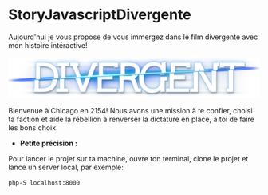 
# StoryJavascriptDivergente

Aujourd'hui je vous propose de vous immergez dans le film divergente avec mon histoire intéractive!

![alttext](https://github.com/SophiiaG/StoryJavascriptDivergente/blob/master/img/logo.png)

Bienvenue à Chicago en 2154! Nous avons une mission à te confier, choisi ta faction et aide la rébellion à renverser la dictature en place, à toi de faire les bons choix.

* __Petite précision :__

Pour lancer le projet sur ta machine, ouvre ton terminal, clone le projet et lance un server local, par exemple:

```
php-S localhost:8000
```
